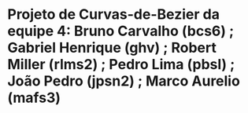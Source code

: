 # Projeto de Curvas-de-Bezier da equipe 4: Bruno Carvalho (bcs6) ; Gabriel Henrique (ghv) ; Robert Miller (rlms2) ; Pedro Lima (pbsl) ; João Pedro (jpsn2) ; Marco Aurelio (mafs3)
